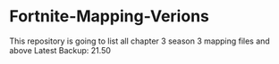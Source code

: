 # Fortnite-Mapping-Verions
This repository is going to list all chapter 3 season 3 mapping files and above
Latest Backup: 21.50
